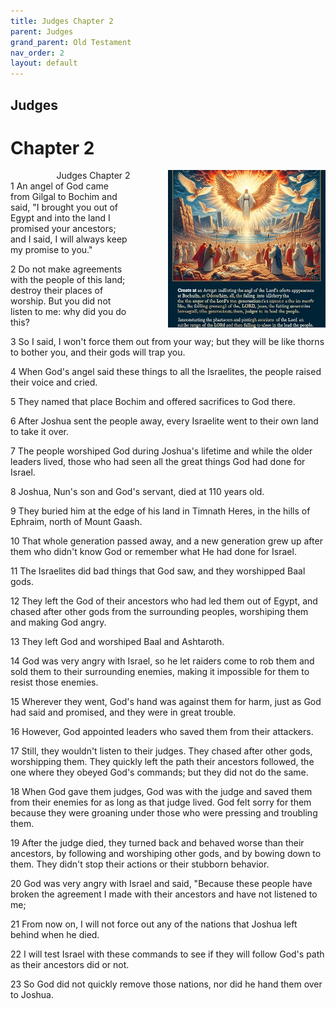 ```yaml
---
title: Judges Chapter 2
parent: Judges
grand_parent: Old Testament
nav_order: 2
layout: default
---
```


## Judges

# Chapter 2

<div style="clear: both; text-align: right;">
    <div style="max-width: 50%; height: auto; float: right; margin: 0 0 10px 10px; padding-left: 10%;">
        <img src="/assets/Image/Judges/500/2.jpg" alt="Judges Chapter 2" class="chapter-image">
    </div>
    <figcaption style="font-size: 14px; text-align: right;">Judges Chapter 2</figcaption>
</div>
1 An angel of God came from Gilgal to Bochim and said, "I brought you out of Egypt and into the land I promised your ancestors; and I said, I will always keep my promise to you."

2 Do not make agreements with the people of this land; destroy their places of worship. But you did not listen to me: why did you do this?

3 So I said, I won't force them out from your way; but they will be like thorns to bother you, and their gods will trap you.

4 When God's angel said these things to all the Israelites, the people raised their voice and cried.

5 They named that place Bochim and offered sacrifices to God there.

6 After Joshua sent the people away, every Israelite went to their own land to take it over.

7 The people worshiped God during Joshua's lifetime and while the older leaders lived, those who had seen all the great things God had done for Israel.

8 Joshua, Nun's son and God's servant, died at 110 years old.

9 They buried him at the edge of his land in Timnath Heres, in the hills of Ephraim, north of Mount Gaash.

10 That whole generation passed away, and a new generation grew up after them who didn't know God or remember what He had done for Israel.

11 The Israelites did bad things that God saw, and they worshipped Baal gods.

12 They left the God of their ancestors who had led them out of Egypt, and chased after other gods from the surrounding peoples, worshiping them and making God angry.

13 They left God and worshiped Baal and Ashtaroth.

14 God was very angry with Israel, so he let raiders come to rob them and sold them to their surrounding enemies, making it impossible for them to resist those enemies.

15 Wherever they went, God's hand was against them for harm, just as God had said and promised, and they were in great trouble.

16 However, God appointed leaders who saved them from their attackers.

17 Still, they wouldn't listen to their judges. They chased after other gods, worshipping them. They quickly left the path their ancestors followed, the one where they obeyed God's commands; but they did not do the same.

18 When God gave them judges, God was with the judge and saved them from their enemies for as long as that judge lived. God felt sorry for them because they were groaning under those who were pressing and troubling them.

19 After the judge died, they turned back and behaved worse than their ancestors, by following and worshiping other gods, and by bowing down to them. They didn't stop their actions or their stubborn behavior.

20 God was very angry with Israel and said, "Because these people have broken the agreement I made with their ancestors and have not listened to me;

21 From now on, I will not force out any of the nations that Joshua left behind when he died.

22 I will test Israel with these commands to see if they will follow God's path as their ancestors did or not.

23 So God did not quickly remove those nations, nor did he hand them over to Joshua.



